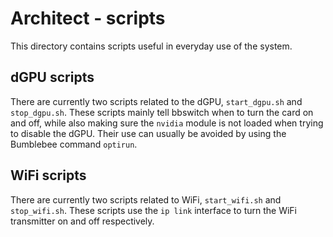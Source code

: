 # Architect - scripts
This directory contains scripts useful in everyday use of the system.

## dGPU scripts
There are currently two scripts related to the dGPU, `start_dgpu.sh` and `stop_dgpu.sh`.
These scripts mainly tell bbswitch when to turn the card on and off, while also making sure the `nvidia` module is not loaded when trying to disable the dGPU.
Their use can usually be avoided by using the Bumblebee command `optirun`.

## WiFi scripts
There are currently two scripts related to WiFi, `start_wifi.sh` and `stop_wifi.sh`.
These scripts use the `ip link` interface to turn the WiFi transmitter on and off respectively.

